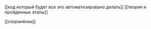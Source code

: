 [[код который будет все это автоматизировано делать]]
[[теория и пройденные этапы]]


[[сохранёнки]]
